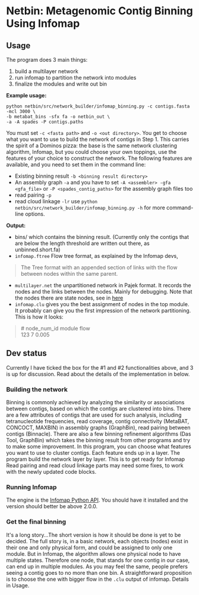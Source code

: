 # Netbin: Metagenomic Contig Binning Using Infomap

## Usage
The program does 3 main things:
1. build a multilayer network
2. run infomap to partition the network into modules
3. finalize the modules and write out bin

**Example usage:**
```
python netbin/src/network_builder/infomap_binning.py -c contigs.fasta -mcl 3000 \
-b metabat_bins -sfx fa -o netbin_out \
-a -A spades -P contigs.paths
```
You must set `-c <fasta path>` and `-o <out directory>`.
You get to choose what you want to use to build the network of contigs in Step 1. This carries the spirit of a Dominos pizza: the base is the same network clustering algorithm, Infomap, but you could choose your own toppings, use the features of your choice to construct the network. The following features are available, and you need to set them in the command line:
- Existing binning result `-b <binning result directory>`
- An assembly graph `-a` and you have to set `-A <assembler> -gfa <gfa_file>` or `-P <spades_contig_paths>` for the assembly graph files too
- read pairing `-p`
- read cloud linkage `-lr`
use `python netbin/src/network_builder/infomap_binning.py -h` for more command-line options.

**Output:**
- bins/
which contains the binning result. (Currently only the contigs that are below the length threshold are written out there, as unbinned.short.fa)
- `infomap.ftree` 
Flow tree format, as explained by the Infomap devs,
> The Tree format with an appended section of links with the flow between nodes within the same parent.
- `multilayer.net`
the unpartitioned network in Pajek format. It records the nodes and the links between the nodes. Mainly for debugging. Note that the nodes there are state nodes, see in [here](https://github.com/u-xixi/netbin/edit/main/README.md#get-the-final-binning)
- `infomap.clu` gives you the best assignment of nodes in the top module. It probably can give you the first impression of the network partitioning. This is how it looks:
> \# node_num_id module flow </br>
> 123 7 0.005

## Dev status
Currently I have ticked the box for the #1 and #2 functionalities above, and 3 is up for discussion. Read about the details of the implementation in below.
### Building the network
Binning is commonly achieved by analyzing the similarity or associations between contigs, based on which the contigs are clustered into bins. There are a few attributes of contigs that are used for such analysis, including tetranucleotide frequencies, read coverage, contig connectivity (MetaBAT, CONCOCT, MAXBIN) in assembly graphs (GraphBin), read pairing between contigs (Binnacle). There are also a few binning refinement algorithms (Das Tool, GraphBin) which takes the binning result from other programs and try to make some improvement.
In this program, you can choose what features you want to use to cluster contigs. Each feature ends up in a layer. The program build the network layer by layer. This is to get ready for Infomap
Read pairing and read cloud linkage parts may need some fixes, to work with the newly updated code blocks.
### Running Infomap
The engine is the [Infomap Python API](https://github.com/mapequation/infomap). You should have it installed and the version should better be above 2.0.0.
### Get the final binning
It's a long story...The short version is how it should be done is yet to be decided. The full story is, in a basic network, each objects (nodes) exist in their one and only physical form, and could be assigned to only one module. But in Infomap, the algorithm allows one physical node to have multiple states. Therefore one node, that stands for one contig in our case, can end up in multiple modules. As you may feel the same, people prefers seeing a contig goes to no more than one bin.
A straightforward proposition is to choose the one with bigger flow in the `.clu` output of infomap. Details in Usage.

